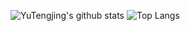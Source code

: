 ![YuTengjing's github stats](https://github-readme-stats.vercel.app/api?username=tjx666&show_icons=true)
![Top Langs](https://github-readme-stats.vercel.app/api/top-langs/?username=tjx666&layout=compact)
